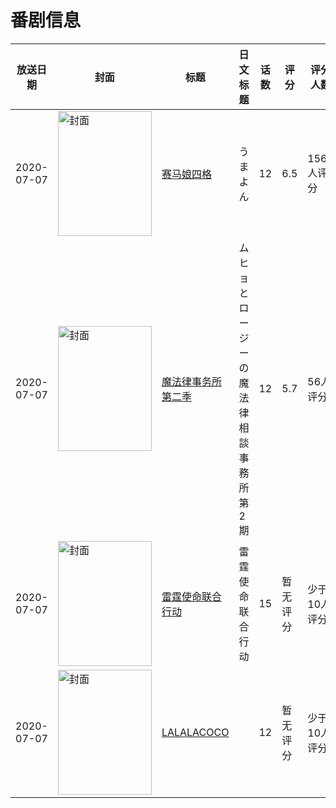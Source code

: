 # 番剧信息

|放送日期|封面|标题|日文标题|话数|评分|评分人数|
|---|---|---|---|---|---|---|
|2020-07-07|<img src="//lain.bgm.tv/pic/cover/c/58/85/269389_vhLZ0.jpg" alt="封面" style="width:150px;height:200px;object-fit:cover;">|[赛马娘四格](https://bangumi.tv/subject/269389)|うまよん|12|6.5|1569人评分|
|2020-07-07|<img src="//lain.bgm.tv/pic/cover/c/ef/ea/284838_4uYqw.jpg" alt="封面" style="width:150px;height:200px;object-fit:cover;">|[魔法律事务所 第二季](https://bangumi.tv/subject/284838)|ムヒョとロージーの魔法律相談事務所 第2期|12|5.7|56人评分|
|2020-07-07|<img src="//lain.bgm.tv/pic/cover/c/a8/ea/309965_Q2uF2.jpg" alt="封面" style="width:150px;height:200px;object-fit:cover;">|[雷霆使命联合行动](https://bangumi.tv/subject/309965)|雷霆使命联合行动|15|暂无评分|少于10人评分|
|2020-07-07|<img src="//lain.bgm.tv/pic/cover/c/49/71/381849_8Hw1s.jpg" alt="封面" style="width:150px;height:200px;object-fit:cover;">|[LALALACOCO](https://bangumi.tv/subject/381849)||12|暂无评分|少于10人评分|
